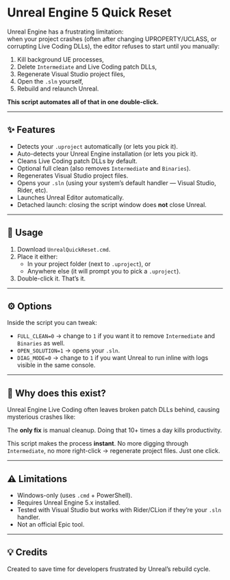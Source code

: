 # Unreal Engine 5 Quick Reset

Unreal Engine has a frustrating limitation:  
when your project crashes (often after changing UPROPERTY/UCLASS, or corrupting Live Coding DLLs), the editor refuses to start until you manually:

1. Kill background UE processes,  
2. Delete `Intermediate` and Live Coding patch DLLs,  
3. Regenerate Visual Studio project files,  
4. Open the `.sln` yourself,  
5. Rebuild and relaunch Unreal.

**This script automates all of that in one double-click.**

---

## ✨ Features
- Detects your `.uproject` automatically (or lets you pick it).  
- Auto-detects your Unreal Engine installation (or lets you pick it).  
- Cleans Live Coding patch DLLs by default.  
- Optional full clean (also removes `Intermediate` and `Binaries`).  
- Regenerates Visual Studio project files.  
- Opens your `.sln` (using your system’s default handler — Visual Studio, Rider, etc).  
- Launches Unreal Editor automatically.  
- Detached launch: closing the script window does **not** close Unreal.

---

## 🚀 Usage
1. Download `UnrealQuickReset.cmd`.  
2. Place it either:  
   - In your project folder (next to `.uproject`), or  
   - Anywhere else (it will prompt you to pick a `.uproject`).  
3. Double-click it. That’s it.  

---

## ⚙️ Options
Inside the script you can tweak:

- `FULL_CLEAN=0` → change to `1` if you want it to remove `Intermediate` and `Binaries` as well.  
- `OPEN_SOLUTION=1` → opens your `.sln`.  
- `DIAG_MODE=0` → change to `1` if you want Unreal to run inline with logs visible in the same console.  

---

## 📌 Why does this exist?
Unreal Engine Live Coding often leaves broken patch DLLs behind, causing mysterious crashes like:


The **only fix** is manual cleanup. Doing that 10+ times a day kills productivity.  

This script makes the process **instant**. No more digging through `Intermediate`, no more right-click → regenerate project files. Just one click.

---

## ⚠️ Limitations
- Windows-only (uses `.cmd` + PowerShell).  
- Requires Unreal Engine 5.x installed.  
- Tested with Visual Studio but works with Rider/CLion if they’re your `.sln` handler.  
- Not an official Epic tool.  

---

## 💡 Credits
Created to save time for developers frustrated by Unreal’s rebuild cycle.  


